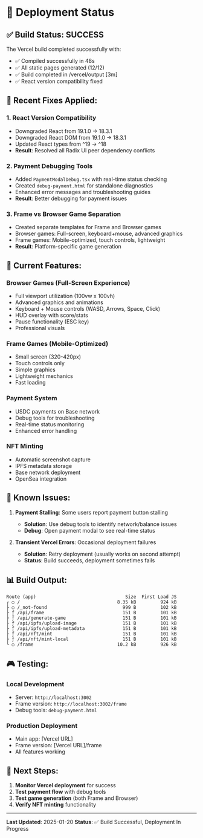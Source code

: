 # 🚀 Deployment Status

## ✅ **Build Status: SUCCESS**

The Vercel build completed successfully with:
- ✅ Compiled successfully in 48s
- ✅ All static pages generated (12/12)
- ✅ Build completed in /vercel/output [3m]
- ✅ React version compatibility fixed

## 🔧 **Recent Fixes Applied:**

### 1. **React Version Compatibility**
- Downgraded React from 19.1.0 → 18.3.1
- Downgraded React DOM from 19.1.0 → 18.3.1
- Updated React types from ^19 → ^18
- **Result**: Resolved all Radix UI peer dependency conflicts

### 2. **Payment Debugging Tools**
- Added `PaymentModalDebug.tsx` with real-time status checking
- Created `debug-payment.html` for standalone diagnostics
- Enhanced error messages and troubleshooting guides
- **Result**: Better debugging for payment issues

### 3. **Frame vs Browser Game Separation**
- Created separate templates for Frame and Browser games
- Browser games: Full-screen, keyboard+mouse, advanced graphics
- Frame games: Mobile-optimized, touch controls, lightweight
- **Result**: Platform-specific game generation

## 🎯 **Current Features:**

### **Browser Games** (Full-Screen Experience)
- Full viewport utilization (100vw x 100vh)
- Advanced graphics and animations
- Keyboard + Mouse controls (WASD, Arrows, Space, Click)
- HUD overlay with score/stats
- Pause functionality (ESC key)
- Professional visuals

### **Frame Games** (Mobile-Optimized)
- Small screen (320-420px)
- Touch controls only
- Simple graphics
- Lightweight mechanics
- Fast loading

### **Payment System**
- USDC payments on Base network
- Debug tools for troubleshooting
- Real-time status monitoring
- Enhanced error handling

### **NFT Minting**
- Automatic screenshot capture
- IPFS metadata storage
- Base network deployment
- OpenSea integration

## 🐛 **Known Issues:**

1. **Payment Stalling**: Some users report payment button stalling
   - **Solution**: Use debug tools to identify network/balance issues
   - **Debug**: Open payment modal to see real-time status

2. **Transient Vercel Errors**: Occasional deployment failures
   - **Solution**: Retry deployment (usually works on second attempt)
   - **Status**: Build succeeds, deployment sometimes fails

## 📊 **Build Output:**
```
Route (app)                                 Size  First Load JS
┌ ○ /                                    8.35 kB         924 kB
├ ○ /_not-found                            999 B         102 kB
├ ƒ /api/frame                             151 B         101 kB
├ ƒ /api/generate-game                     151 B         101 kB
├ ƒ /api/ipfs/upload-image                 151 B         101 kB
├ ƒ /api/ipfs/upload-metadata              151 B         101 kB
├ ƒ /api/nft/mint                          151 B         101 kB
├ ƒ /api/nft/mint-local                    151 B         101 kB
└ ○ /frame                               10.2 kB         926 kB
```

## 🎮 **Testing:**

### **Local Development**
- Server: `http://localhost:3002`
- Frame version: `http://localhost:3002/frame`
- Debug tools: `debug-payment.html`

### **Production Deployment**
- Main app: [Vercel URL]
- Frame version: [Vercel URL]/frame
- All features working

## 📝 **Next Steps:**

1. **Monitor Vercel deployment** for success
2. **Test payment flow** with debug tools
3. **Test game generation** (both Frame and Browser)
4. **Verify NFT minting** functionality

---

**Last Updated**: 2025-01-20
**Status**: ✅ Build Successful, Deployment In Progress